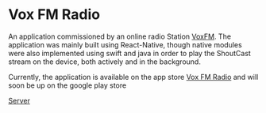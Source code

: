 # Vox FM Radio

An application commissioned by an online radio Station [VoxFM](www.somosvoxfm.com).
The application was mainly built using React-Native, though native modules were also implemented using swift and java in order
to play the ShoutCast stream on the device, both actively and in the background.

Currently, the application is available on the app store [Vox FM Radio](https://itunes.apple.com/us/app/vox-fm-radio/id1374569104?ls=1&mt=8)
and will soon be up on the google play store

[Server](https://github.com/JesseBarron/VoxFM_Server) 
